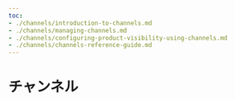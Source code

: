 ```yaml
---
toc:
- ./channels/introduction-to-channels.md
- ./channels/managing-channels.md
- ./channels/configuring-product-visibility-using-channels.md
- ./channels/channels-reference-guide.md
---
```


# チャンネル
